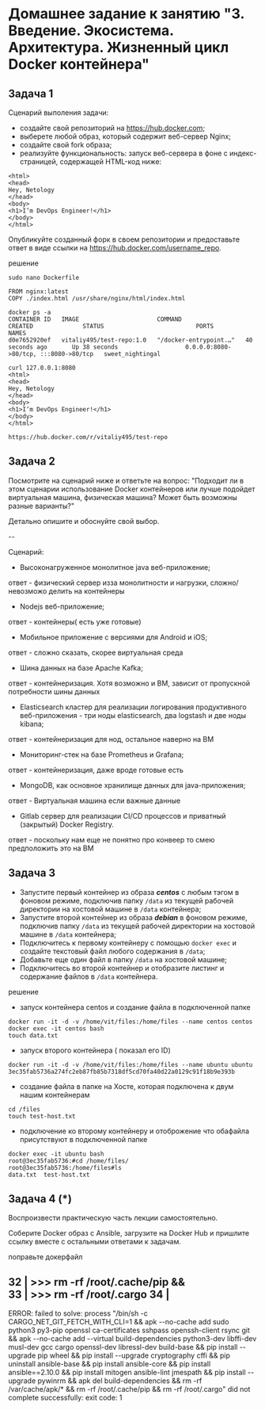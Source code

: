 
# Домашнее задание к занятию "3. Введение. Экосистема. Архитектура. Жизненный цикл Docker контейнера"

## Задача 1

Сценарий выполения задачи:

- создайте свой репозиторий на https://hub.docker.com;
- выберете любой образ, который содержит веб-сервер Nginx;
- создайте свой fork образа;
- реализуйте функциональность:
запуск веб-сервера в фоне с индекс-страницей, содержащей HTML-код ниже:
```
<html>
<head>
Hey, Netology
</head>
<body>
<h1>I’m DevOps Engineer!</h1>
</body>
</html>
```
Опубликуйте созданный форк в своем репозитории и предоставьте ответ в виде ссылки на https://hub.docker.com/username_repo.

решение
```
sudo nano Dockerfile

FROM nginx:latest
COPY ./index.html /usr/share/nginx/html/index.html

docker ps -a
CONTAINER ID   IMAGE                      COMMAND                  CREATED              STATUS                          PORTS                                   NAMES
d0e7652920ef   vitaliy495/test-repo:1.0   "/docker-entrypoint.…"   40 seconds ago       Up 38 seconds                   0.0.0.0:8080->80/tcp, :::8080->80/tcp   sweet_nightingal

curl 127.0.0.1:8080
<html>
<head>
Hey, Netology
</head>
<body>
<h1>I’m DevOps Engineer!</h1>
</body>
</html>

https://hub.docker.com/r/vitaliy495/test-repo
```

## Задача 2

Посмотрите на сценарий ниже и ответьте на вопрос:
"Подходит ли в этом сценарии использование Docker контейнеров или лучше подойдет виртуальная машина, физическая машина? Может быть возможны разные варианты?"

Детально опишите и обоснуйте свой выбор.

--

Сценарий:

- Высоконагруженное монолитное java веб-приложение;

ответ - физический сервер изза монолитности и нагрузки, сложно/невозможо делить на контейнеры

- Nodejs веб-приложение;

ответ - контейнеры( есть уже готовые)

- Мобильное приложение c версиями для Android и iOS;

ответ - сложно сказать, скорее виртуальная среда

- Шина данных на базе Apache Kafka;

ответ - контейнеризация. Хотя возможно и ВМ, зависит от пропускной потребности шины данных 

- Elasticsearch кластер для реализации логирования продуктивного веб-приложения - три ноды elasticsearch, два logstash и две ноды kibana;

ответ - контейнеризация для нод, остальное наверно на ВМ

- Мониторинг-стек на базе Prometheus и Grafana;

ответ - контейнеризация, даже вроде готовые есть

- MongoDB, как основное хранилище данных для java-приложения;

ответ - Виртуальная машина если важные данные

- Gitlab сервер для реализации CI/CD процессов и приватный (закрытый) Docker Registry.

ответ - поскольку нам еще не понятно про конвеер то смею предположить это на ВМ 

## Задача 3

- Запустите первый контейнер из образа ***centos*** c любым тэгом в фоновом режиме, подключив папку ```/data``` из текущей рабочей директории на хостовой машине в ```/data``` контейнера;
- Запустите второй контейнер из образа ***debian*** в фоновом режиме, подключив папку ```/data``` из текущей рабочей директории на хостовой машине в ```/data``` контейнера;
- Подключитесь к первому контейнеру с помощью ```docker exec``` и создайте текстовый файл любого содержания в ```/data```;
- Добавьте еще один файл в папку ```/data``` на хостовой машине;
- Подключитесь во второй контейнер и отобразите листинг и содержание файлов в ```/data``` контейнера.

решение

- запуск контейнера centos и создание файла в подключенной папке
```
docker run -it -d -v /home/vit/files:/home/files --name centos centos
docker exec -it centos bash
touch data.txt
```

- запуск второго контейнера ( показал его ID)
```
docker run -it -d -v /home/vit/files:/home/files --name ubuntu ubuntu
3ec35fab5736a274fc2eb87fb85b7318df5cd70fa40d22a0129c91f18b9e393b
```

- создание файла в папке на Хосте, которая подключена к двум нашим контейнерам
```
cd /files
touch test-host.txt
```
- подключение ко второму контейнеру и отоброжение что обафайла присутствуют в подключенной папке
```
docker exec -it ubuntu bash
root@3ec35fab5736:#cd /home/files/
root@3ec35fab5736:/home/files#ls
data.txt  test-host.txt
```

## Задача 4 (*)

Воспроизвести практическую часть лекции самостоятельно.

Соберите Docker образ с Ansible, загрузите на Docker Hub и пришлите ссылку вместе с остальными ответами к задачам.

поправьте докерфайл 

32 | >>>     rm -rf /root/.cache/pip && \
  33 | >>>     rm -rf /root/.cargo
  34 |
--------------------
ERROR: failed to solve: process "/bin/sh -c CARGO_NET_GIT_FETCH_WITH_CLI=1 &&     apk --no-cache add         sudo         python3        py3-pip         openssl         ca-certificates         sshpass         openssh-client         rsync         git &&     apk --no-cache add --virtual build-dependencies         python3-dev         libffi-dev         musl-dev         gcc         cargo         openssl-dev         libressl-dev         build-base &&     pip install --upgrade pip wheel &&     pip install --upgrade cryptography cffi &&     pip uninstall ansible-base &&     pip install ansible-core &&     pip install ansible==2.10.0 &&     pip install mitogen ansible-lint jmespath &&     pip install --upgrade pywinrm &&     apk del build-dependencies &&     rm -rf /var/cache/apk/* &&     rm -rf /root/.cache/pip &&     rm -rf /root/.cargo" did not complete successfully: exit code: 1
